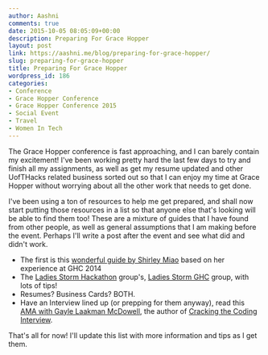 ```yaml
---
author: Aashni
comments: true
date: 2015-10-05 08:05:09+00:00
description: Preparing For Grace Hopper
layout: post
link: https://aashni.me/blog/preparing-for-grace-hopper/
slug: preparing-for-grace-hopper
title: Preparing For Grace Hopper
wordpress_id: 186
categories:
- Conference
- Grace Hopper Conference
- Grace Hopper Conference 2015
- Social Event
- Travel
- Women In Tech
---
```


The Grace Hopper conference is fast approaching, and I can barely contain my excitement! I've been working pretty hard the last few days to try and finish all my assignments, as well as get my resume updated and other UofTHacks related business sorted out so that I can enjoy my time at Grace Hopper without worrying about all the other work that needs to get done.

I've been using a ton of resources to help me get prepared, and shall now start putting those resources in a list so that anyone else that's looking will be able to find them too! These are a mixture of guides that I have found from other people, as well as general assumptions that I am making before the event. Perhaps I'll write a post after the event and see what did and didn't work.

 - The first is this [wonderful guide by Shirley Miao](https://medium.com/@shirlmeow/a-guide-to-navigating-grace-hopper-8a1e7693e37e) based on her experience at GHC 2014
 - The [Ladies Storm Hackathon](https://www.facebook.com/groups/LadiesStormHackathons/?ref=br_tf) group's, [Ladies Storm GHC](https://www.facebook.com/events/368256226701217/) group, with lots of tips!
 - Resumes? Business Cards? BOTH.
 - Have an Interview lined up (or prepping for them anyway), read this [AMA with Gayle Laakman McDowell](https://medium.com/ladies-storm-hackathons/lsh-presents-gayle-laakmann-mcdowell-4a281088c98b), the author of [Cracking the Coding Interview](http://www.amazon.ca/Cracking-Coding-Interview-Programming-Questions/dp/0984782850/ref=sr_1_1?ie=UTF8&qid=1444032585&sr=8-1&keywords=cracking+the+coding+interview).

That's all for now! I'll update this list with more information and tips as I get them.
